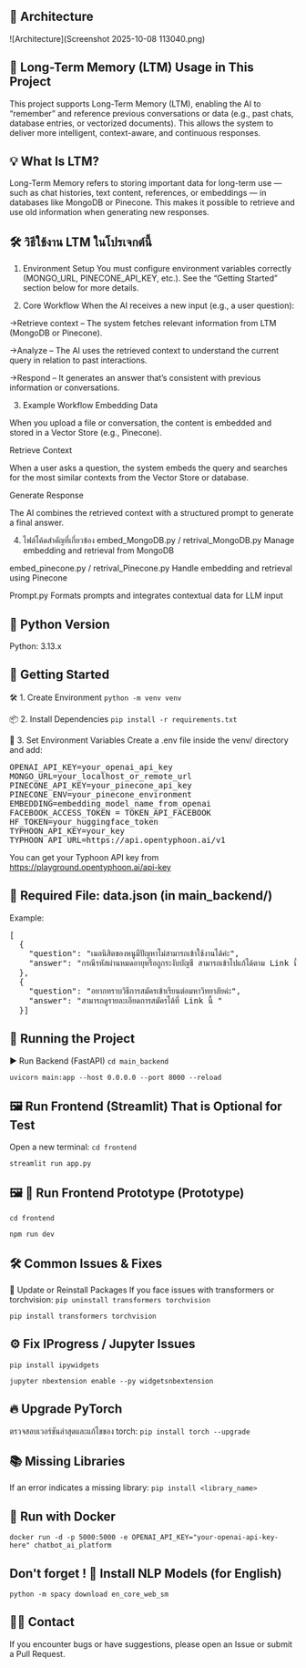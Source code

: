 ## 🧩 Architecture
![Architecture](Screenshot 2025-10-08 113040.png)


## 🧠 Long-Term Memory (LTM) Usage in This Project
This project supports Long-Term Memory (LTM), enabling the AI to “remember” and reference previous conversations or data (e.g., past chats, database entries, or vectorized documents).
This allows the system to deliver more intelligent, context-aware, and continuous responses.

## 💡 What Is LTM?
Long-Term Memory refers to storing important data for long-term use — such as chat histories, text content, references, or embeddings — in databases like MongoDB or Pinecone.
This makes it possible to retrieve and use old information when generating new responses.

## 🛠️ วิธีใช้งาน LTM ในโปรเจกต์นี้
1. Environment Setup
You must configure environment variables correctly (MONGO_URL, PINECONE_API_KEY, etc.).
See the “Getting Started” section below for more details.

2. Core Workflow
When the AI receives a new input (e.g., a user question):

→Retrieve context – The system fetches relevant information from LTM (MongoDB or Pinecone).

→Analyze – The AI uses the retrieved context to understand the current query in relation to past interactions.

→Respond – It generates an answer that’s consistent with previous information or conversations.

3. Example Workflow
Embedding Data

When you upload a file or conversation, the content is embedded and stored in a Vector Store (e.g., Pinecone).

Retrieve Context

When a user asks a question, the system embeds the query and searches for the most similar contexts from the Vector Store or database.

Generate Response

The AI combines the retrieved context with a structured prompt to generate a final answer.

4. ไฟล์โค้ดสำคัญที่เกี่ยวข้อง
embed_MongoDB.py / retrival_MongoDB.py
Manage embedding and retrieval from MongoDB

embed_pinecone.py / retrival_Pinecone.py
Handle embedding and retrieval using Pinecone

Prompt.py
Formats prompts and integrates contextual data for LLM input

## 🐍 Python Version
Python: 3.13.x

## 🚀 Getting Started
🛠️ 1. Create Environment
```python -m venv venv```

📦 2. Install Dependencies
```pip install -r requirements.txt```


🔐 3. Set Environment Variables
Create a .env file inside the venv/ directory and add:

<pre>OPENAI_API_KEY=your_openai_api_key
MONGO_URL=your_localhost_or_remote_url
PINECONE_API_KEY=your_pinecone_api_key
PINECONE_ENV=your_pinecone_environment
EMBEDDING=embedding_model_name_from_openai
FACEBOOK_ACCESS_TOKEN = TOKEN_API_FACEBOOK
HF_TOKEN=your_huggingface_token
TYPHOON_API_KEY=your_key
TYPHOON_API_URL=https://api.opentyphoon.ai/v1
</pre>

You can get your Typhoon API key from https://playground.opentyphoon.ai/api-key

## 📄 Required File: data.json (in main_backend/)
Example:
<pre>
[
  {
    "question": "เมลนิสิตของหนูมีปัญหาไม่สามารถเข้าใช้งานได้ค่ะ",
    "answer": "กรณีรหัสผ่านหมดอายุหรือถูกระงับบัญชี สามารถเข้าไปแก้ได้ตาม Link นี้ ***"
  },
  {
    "question": "อยากทราบวิธีการสมัครเข้าเรียนต่อมหาวิทยาลัยค่ะ",
    "answer": "สามารถดูรายละเอียดการสมัครได้ที่ Link นี้ "
  }]
</pre>

## 🧪 Running the Project
▶️ Run Backend (FastAPI)
```cd main_backend```

```uvicorn main:app --host 0.0.0.0 --port 8000 --reload```

## 🖼️ Run Frontend (Streamlit) That is Optional for Test
Open a new terminal:
```cd frontend```

```streamlit run app.py```

## 🖼️ 🧩 Run Frontend Prototype (Prototype)
```cd frontend```

```npm run dev```

## 🛠️ Common Issues & Fixes
🔄 Update or Reinstall Packages
If you face issues with transformers or torchvision:
```pip uninstall transformers torchvision```

```pip install transformers torchvision```

## ⚙️ Fix IProgress / Jupyter Issues
```pip install ipywidgets```

```jupyter nbextension enable --py widgetsnbextension```

## 🔥 Upgrade PyTorch
ตรวจสอบเวอร์ชันล่าสุดและแก้ไขของ torch:
```pip install torch --upgrade```

##  📚 Missing Libraries
If an error indicates a missing library:
```pip install <library_name>```

## 🐳 Run with Docker
```docker run -d -p 5000:5000 -e OPENAI_API_KEY="your-openai-api-key-here" chatbot_ai_platform```

## Don't forget ! 🧠 Install NLP Models (for English)
```python -m spacy download en_core_web_sm```

## 🙋‍♂️ Contact
If you encounter bugs or have suggestions, please open an Issue or submit a Pull Request.


